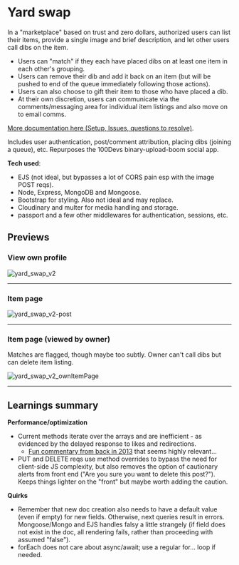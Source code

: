 # Yard swap

In a "marketplace" based on trust and zero dollars, authorized users can list their items, provide a single image and brief description, and let other users call dibs on the item.

- Users can "match" if they each have placed dibs on at least one item in each other's grouping.
- Users can remove their dib and add it back on an item (but will be pushed to end of the queue immediately following those actions).
- Users can also choose to gift their item to those who have placed a dib.
- At their own discretion, users can communicate via the comments/messaging area for individual item listings and also move on to email comms.

[More documentation here (Setup, Issues, questions to resolve)](https://github.com/h-yung/yardswap/blob/main/shared-notes.md).

Includes user authentication, post/comment attribution, placing dibs (joining a queue), etc.
Repurposes the 100Devs binary-upload-boom social app.

**Tech used**:
- EJS (not ideal, but bypasses a lot of CORS pain esp with the image POST reqs).
- Node, Express, MongoDB and Mongoose.
- Bootstrap for styling. Also not ideal and may replace.
- Cloudinary and multer for media handling and storage. 
- passport and a few other middlewares for authentication, sessions, etc. 

## Previews
### **View own profile**

![yard_swap_v2](https://user-images.githubusercontent.com/102257735/196018949-e081609c-3895-44d4-83b4-d7b0e11c067e.png)

--- 
### **Item page**

![yard_swap_v2-post](https://user-images.githubusercontent.com/102257735/196019825-6996b867-5666-457e-bb17-83c44f03e466.png)

---
### **Item page (viewed by owner)**
Matches are flagged, though maybe too subtly. Owner can't call dibs but can delete item listing.

![yard_swap_v2_ownItemPage](https://user-images.githubusercontent.com/102257735/196019839-159976d5-4268-4781-b24f-672d94961d16.png)

---

## Learnings summary
**Performance/optimization**
- Current methods iterate over the arrays and are inefficient - as evidenced by the delayed response to likes and redirections.
   - [Fun commentary from back in 2013](http://www.sarahmei.com/blog/2013/11/11/why-you-should-never-use-mongodb/) that seems highly relevant...
- PUT and DELETE reqs use method overrides to bypass the need for client-side JS complexity, but also removes the option of cautionary alerts from front end ("Are you sure you want to delete this post?"). Keeps things lighter on the "front" but maybe worth adding the caution.

**Quirks**
- Remember that new doc creation also needs to have a default value (even if empty) for new fields. Otherwise, next queries result in errors. Mongoose/Mongo and EJS handles falsy a little strangely (if field does not exist in the doc, all rendering fails, rather than proceeding with assumed "false").
- forEach does not care about async/await; use a regular for... loop if needed.
